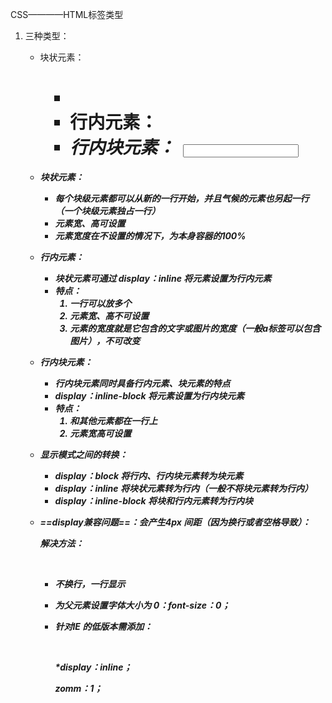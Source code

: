 CSS————HTML标签类型

1. 三种类型：

   - 块状元素：<div>   <p>   <h1>   <ul>   <li>
   - 行内元素：<span>  <a>  <label>  <strong>  <em>   <nav>
   - 行内块元素： <img>   <input>

2. 块状元素：

   - 每个块级元素都可以从新的一行开始，并且气候的元素也另起一行（一个块级元素独占一行）
   - 元素宽、高可设置
   - 元素宽度在不设置的情况下，为本身容器的100%

3. 行内元素：

   - 块状元素可通过 display：inline  将元素设置为行内元素
   - 特点：
     1. 一行可以放多个
     2. 元素宽、高不可设置
     3. 元素的宽度就是它包含的文字或图片的宽度（一般a标签可以包含图片），不可改变

4. 行内块元素：

   - 行内块元素同时具备行内元素、块元素的特点
   - display：inline-block 将元素设置为行内块元素
   - 特点：
     1. 和其他元素都在一行上
     2. 元素宽高可设置

5. 显示模式之间的转换：

   - display：block   将行内、行内块元素转为块元素
   - display：inline   将块状元素转为行内（一般不将块元素转为行内）
   - display：inline-block    将块和行内元素转为行内块

6. ==display兼容问题==：会产生4px 间距（因为换行或者空格导致）：

   解决方法：

   ​	

   - 不换行，一行显示

   - 为父元素设置字体大小为 0：font-size：0；

   - 针对IE 的低版本需添加：  

     ​	

     *display：inline；

     zomm：1；